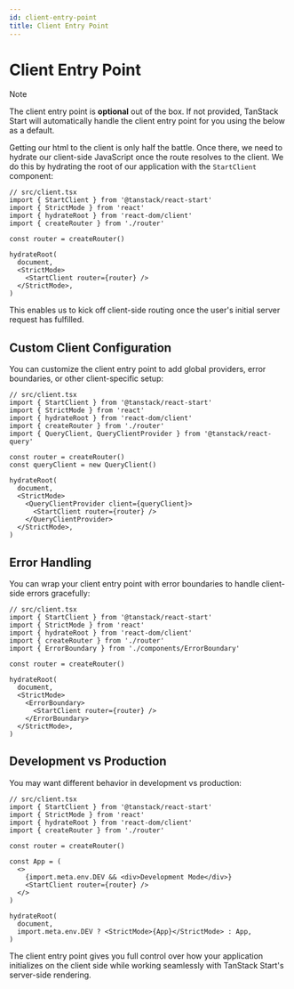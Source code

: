 ```yaml
---
id: client-entry-point
title: Client Entry Point
---
```


# Client Entry Point

> [!NOTE]
> The client entry point is **optional** out of the box. If not provided, TanStack Start will automatically handle the client entry point for you using the below as a default.

Getting our html to the client is only half the battle. Once there, we need to hydrate our client-side JavaScript once the route resolves to the client. We do this by hydrating the root of our application with the `StartClient` component:

```tsx
// src/client.tsx
import { StartClient } from '@tanstack/react-start'
import { StrictMode } from 'react'
import { hydrateRoot } from 'react-dom/client'
import { createRouter } from './router'

const router = createRouter()

hydrateRoot(
  document,
  <StrictMode>
    <StartClient router={router} />
  </StrictMode>,
)
```

This enables us to kick off client-side routing once the user's initial server request has fulfilled.

## Custom Client Configuration

You can customize the client entry point to add global providers, error boundaries, or other client-specific setup:

```tsx
// src/client.tsx
import { StartClient } from '@tanstack/react-start'
import { StrictMode } from 'react'
import { hydrateRoot } from 'react-dom/client'
import { createRouter } from './router'
import { QueryClient, QueryClientProvider } from '@tanstack/react-query'

const router = createRouter()
const queryClient = new QueryClient()

hydrateRoot(
  document,
  <StrictMode>
    <QueryClientProvider client={queryClient}>
      <StartClient router={router} />
    </QueryClientProvider>
  </StrictMode>,
)
```

## Error Handling

You can wrap your client entry point with error boundaries to handle client-side errors gracefully:

```tsx
// src/client.tsx
import { StartClient } from '@tanstack/react-start'
import { StrictMode } from 'react'
import { hydrateRoot } from 'react-dom/client'
import { createRouter } from './router'
import { ErrorBoundary } from './components/ErrorBoundary'

const router = createRouter()

hydrateRoot(
  document,
  <StrictMode>
    <ErrorBoundary>
      <StartClient router={router} />
    </ErrorBoundary>
  </StrictMode>,
)
```

## Development vs Production

You may want different behavior in development vs production:

```tsx
// src/client.tsx
import { StartClient } from '@tanstack/react-start'
import { StrictMode } from 'react'
import { hydrateRoot } from 'react-dom/client'
import { createRouter } from './router'

const router = createRouter()

const App = (
  <>
    {import.meta.env.DEV && <div>Development Mode</div>}
    <StartClient router={router} />
  </>
)

hydrateRoot(
  document,
  import.meta.env.DEV ? <StrictMode>{App}</StrictMode> : App,
)
```

The client entry point gives you full control over how your application initializes on the client side while working seamlessly with TanStack Start's server-side rendering.
